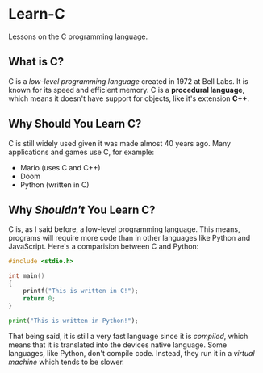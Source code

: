 # Learn-C
Lessons on the C programming language.

## What is C?
C is a *low-level programming language* created in 1972 at Bell Labs. It is known for its speed and efficient memory. C is a **procedural language**, which means it doesn't have support for objects, like it's extension **C++**.

## Why Should You Learn C?
C is still widely used given it was made almost 40 years ago. Many applications and games use C, for example:
* Mario (uses C and C++)
* Doom
* Python (written in C)

## Why *Shouldn't* You Learn C?
C is, as I said before, a low-level programming language. This means, programs will require more code than in other languages like Python and JavaScript. Here's a comparision between C and Python:

```C
#include <stdio.h>

int main()
{
    printf("This is written in C!");
    return 0;
}
```

```Python
print("This is written in Python!");
```

That being said, it is still a very fast language since it is *compiled*, which means that it is translated into the devices native language. Some languages, like Python, don't compile code. Instead, they run it in a *virtual machine* which tends to be slower.
